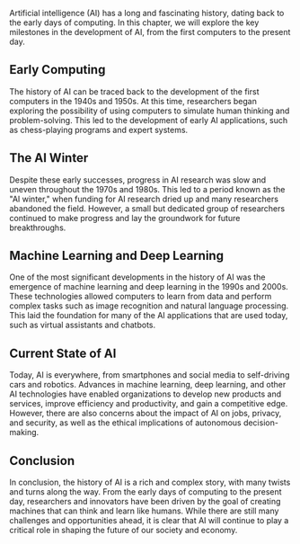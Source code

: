 
Artificial intelligence (AI) has a long and fascinating history, dating back to the early days of computing. In this chapter, we will explore the key milestones in the development of AI, from the first computers to the present day.

Early Computing
---------------

The history of AI can be traced back to the development of the first computers in the 1940s and 1950s. At this time, researchers began exploring the possibility of using computers to simulate human thinking and problem-solving. This led to the development of early AI applications, such as chess-playing programs and expert systems.

The AI Winter
-------------

Despite these early successes, progress in AI research was slow and uneven throughout the 1970s and 1980s. This led to a period known as the "AI winter," when funding for AI research dried up and many researchers abandoned the field. However, a small but dedicated group of researchers continued to make progress and lay the groundwork for future breakthroughs.

Machine Learning and Deep Learning
----------------------------------

One of the most significant developments in the history of AI was the emergence of machine learning and deep learning in the 1990s and 2000s. These technologies allowed computers to learn from data and perform complex tasks such as image recognition and natural language processing. This laid the foundation for many of the AI applications that are used today, such as virtual assistants and chatbots.

Current State of AI
-------------------

Today, AI is everywhere, from smartphones and social media to self-driving cars and robotics. Advances in machine learning, deep learning, and other AI technologies have enabled organizations to develop new products and services, improve efficiency and productivity, and gain a competitive edge. However, there are also concerns about the impact of AI on jobs, privacy, and security, as well as the ethical implications of autonomous decision-making.

Conclusion
----------

In conclusion, the history of AI is a rich and complex story, with many twists and turns along the way. From the early days of computing to the present day, researchers and innovators have been driven by the goal of creating machines that can think and learn like humans. While there are still many challenges and opportunities ahead, it is clear that AI will continue to play a critical role in shaping the future of our society and economy.
